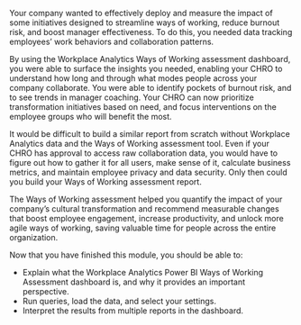 Your company wanted to effectively deploy and measure the impact of some initiatives designed to streamline ways of working, reduce burnout risk, and boost manager effectiveness. To do this, you needed data tracking employees’ work behaviors and collaboration patterns.  

By using the Workplace Analytics Ways of Working assessment dashboard, you were able to surface the insights you needed, enabling your CHRO to understand how long and through what modes people across your company collaborate. You were able to identify pockets of burnout risk, and to see trends in manager coaching. Your CHRO can now prioritize transformation initiatives based on need, and focus interventions on the employee groups who will benefit the most. 

It would be difficult to build a similar report from scratch without Workplace Analytics data and the Ways of Working assessment tool. Even if your CHRO has approval to access raw collaboration data, you would have to figure out how to gather it for all users, make sense of it, calculate business metrics, and maintain employee privacy and data security. Only then could you build your Ways of Working assessment report.

The Ways of Working assessment helped you quantify the impact of your company’s cultural transformation and recommend measurable changes that boost employee engagement, increase productivity, and unlock more agile ways of working, saving valuable time for people across the entire organization. 

Now that you have finished this module, you should be able to:
  
- Explain what the Workplace Analytics Power BI Ways of Working Assessment dashboard is, and why it provides an important perspective.
- Run queries, load the data, and select your settings.
- Interpret the results from multiple reports in the dashboard.
